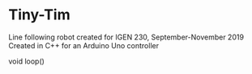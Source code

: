 # Tiny-Tim
Line following robot created for IGEN 230, September-November 2019
Created in C++ for an Arduino Uno controller


void loop()

